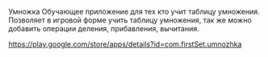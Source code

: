 Умножка
Обучающее приложение для тех кто учит таблицу умножения.
Позволяет в игровой форме учить таблицу умножения, так же можно добавить операции деления, прибавления, вычитания.

https://play.google.com/store/apps/details?id=com.firstSet.umnozhka
